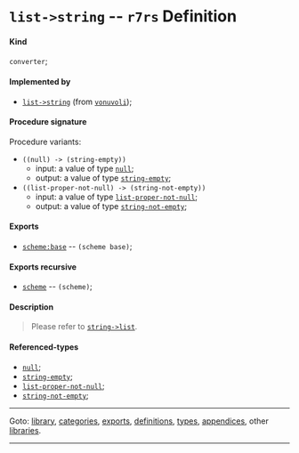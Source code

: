 

<a id='definition__r7rs__list-_3e_string'></a>

# `list->string` -- `r7rs` Definition


<a id='definition__r7rs__list-_3e_string__kind'></a>

#### Kind

`converter`;


<a id='definition__r7rs__list-_3e_string__implemented-by'></a>

#### Implemented by

 * [`list->string`](../../vonuvoli/definitions/list-_3e_string.md#definition__vonuvoli__list-_3e_string) (from [`vonuvoli`](../../vonuvoli/_index.md#library__vonuvoli));


<a id='definition__r7rs__list-_3e_string__procedure-signature'></a>

#### Procedure signature

Procedure variants:
 * `((null) -> (string-empty))`
   * input: a value of type [`null`](../../r7rs/types/null.md#type__r7rs__null);
   * output: a value of type [`string-empty`](../../r7rs/types/string-empty.md#type__r7rs__string-empty);
 * `((list-proper-not-null) -> (string-not-empty))`
   * input: a value of type [`list-proper-not-null`](../../r7rs/types/list-proper-not-null.md#type__r7rs__list-proper-not-null);
   * output: a value of type [`string-not-empty`](../../r7rs/types/string-not-empty.md#type__r7rs__string-not-empty);


<a id='definition__r7rs__list-_3e_string__exports'></a>

#### Exports

 * [`scheme:base`](../../r7rs/exports/scheme_3a_base.md#export__r7rs__scheme_3a_base) -- `(scheme base)`;


<a id='definition__r7rs__list-_3e_string__exports-recursive'></a>

#### Exports recursive

 * [`scheme`](../../r7rs/exports/scheme.md#export__r7rs__scheme) -- `(scheme)`;


<a id='definition__r7rs__list-_3e_string__description'></a>

#### Description

> Please refer to [`string->list`](../../r7rs/definitions/string-_3e_list.md#definition__r7rs__string-_3e_list).


<a id='definition__r7rs__list-_3e_string__referenced-types'></a>

#### Referenced-types

 * [`null`](../../r7rs/types/null.md#type__r7rs__null);
 * [`string-empty`](../../r7rs/types/string-empty.md#type__r7rs__string-empty);
 * [`list-proper-not-null`](../../r7rs/types/list-proper-not-null.md#type__r7rs__list-proper-not-null);
 * [`string-not-empty`](../../r7rs/types/string-not-empty.md#type__r7rs__string-not-empty);

----

Goto: [library](../../r7rs/_index.md#library__r7rs), [categories](../../r7rs/categories/_index.md#toc__r7rs__categories), [exports](../../r7rs/exports/_index.md#toc__r7rs__exports), [definitions](../../r7rs/definitions/_index.md#toc__r7rs__definitions), [types](../../r7rs/types/_index.md#toc__r7rs__types), [appendices](../../r7rs/appendices/_index.md#toc__r7rs__appendices), other [libraries](../../_libraries.md#toc__libraries).

----

